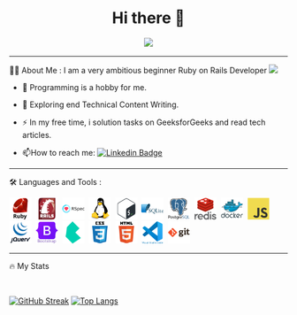 <h1 align="center">
 Hi there 👋
  </h1>
  
  <div id="header" align="center">
  <img src="https://media.giphy.com/media/M9gbBd9nbDrOTu1Mqx/giphy.gif" width="100"/>

  </div>

<div id="badges" align="center">
  <a href="https://www.linkedin.com/in/maksym-nenashev-0627ab220/">
    <!img src="https://img.shields.io/badge/LinkedIn-blue?style=for-the-badge&logo=linkedin&logoColor=white" alt="LinkedIn Badge"/>
  </a>
</div>

<div id="header" align="center">
<!img src="https://komarev.com/ghpvc/?username=maks-nenashev&style=flat-square&color=blue" alt=""/>
</div>

 <div align="center">
  <!img src="https://media.giphy.com/media/dWesBcTLavkZuG35MI/giphy.gif" width="600" height="300"/>
</div> 
 
 --- 
 :man_technologist: About Me :
  I am a very ambitious beginner Ruby on Rails Developer <img src="https://media.giphy.com/media/WUlplcMpOCEmTGBtBW/giphy.gif" width="30"> 

- :telescope: Programming is a hobby for me.

- :seedling: Exploring end Technical Content Writing.

- :zap: In my free time, i solution tasks on GeeksforGeeks and read tech articles.

- :mailbox:How to reach me: [![Linkedin Badge](https://img.shields.io/badge/-Maksym-blue?style=flat&logo=Linkedin&logoColor=white)](https://www.linkedin.com/in/maksym-nenashev-0627ab220/)

 ---

:hammer_and_wrench: Languages and Tools :

<img src="https://github.com/devicons/devicon/blob/master/icons/ruby/ruby-original-wordmark.svg" width="40" height="40" />&nbsp;
<img src="https://github.com/devicons/devicon/blob/master/icons/rails/rails-original-wordmark.svg" width="40" height="40" />&nbsp;
<img src="https://github.com/devicons/devicon/blob/master/icons/rspec/rspec-original-wordmark.svg" width="40" height="40" />&nbsp;
<img src="https://github.com/devicons/devicon/blob/master/icons/linux/linux-original.svg" width="40" height="40" />&nbsp;
<img src="https://github.com/devicons/devicon/blob/master/icons/bash/bash-original.svg" width="40" height="40" />&nbsp;
<img src="https://github.com/devicons/devicon/blob/master/icons/sqlite/sqlite-original-wordmark.svg" width="40" height="40" />&nbsp;
<img src="https://github.com/devicons/devicon/blob/master/icons/postgresql/postgresql-original-wordmark.svg" width="40" height="40" />&nbsp;
<img src="https://github.com/devicons/devicon/blob/master/icons/redis/redis-original-wordmark.svg" width="40" height="40" />&nbsp;
<img src="https://github.com/devicons/devicon/blob/master/icons/docker/docker-original-wordmark.svg" width="40" height="40" />&nbsp;
<img src="https://github.com/devicons/devicon/blob/master/icons/javascript/javascript-original.svg" width="40" height="40" />&nbsp;
<img src="https://github.com/devicons/devicon/blob/master/icons/jquery/jquery-original-wordmark.svg" width="40" height="40" />&nbsp;
<img src="https://github.com/devicons/devicon/blob/master/icons/bootstrap/bootstrap-original-wordmark.svg" width="40" height="40" />&nbsp;
<img src="https://github.com/devicons/devicon/blob/master/icons/bulma/bulma-plain.svg" width="40" height="40" />&nbsp;
<img src="https://github.com/devicons/devicon/blob/master/icons/css3/css3-original-wordmark.svg" width="40" height="40" />&nbsp;
<img src="https://github.com/devicons/devicon/blob/master/icons/html5/html5-original-wordmark.svg" width="40" height="40" />&nbsp;
<img src="https://github.com/devicons/devicon/blob/master/icons/vscode/vscode-original-wordmark.svg" width="40" height="40" />&nbsp;
<img src="https://github.com/devicons/devicon/blob/master/icons/git/git-original-wordmark.svg" width="40" height="40" />&nbsp;

---

:fire: My Stats   <p> <img src="https://komarev.com/ghpvc/?username=maks-nenashev&style=flat-square&color=blue" alt=""/></p>

[![GitHub Streak](http://github-readme-streak-stats.herokuapp.com?user=maks-nenashev&theme=dark&background=000000)](https://git.io/streak-stats) 
[![Top Langs](https://github-readme-stats.vercel.app/api/top-langs/?username=maks-nenashev&layout=compact&theme=vision-friendly-dark)](https://github.com/anuraghazra/github-readme-stats)
